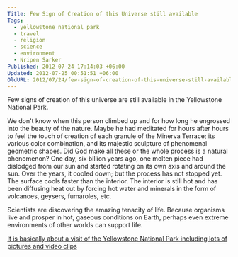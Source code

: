 ```yaml
---
Title: Few Sign of Creation of this Universe still available
Tags:
  - yellowstone national park
  - travel
  - religion
  - science
  - environment
  - Nripen Sarker
Published: 2012-07-24 17:14:03 +06:00
Updated: 2012-07-25 00:51:51 +06:00
OldURL: 2012/07/24/few-sign-of-creation-of-this-universe-still-available/
---
```


Few signs of creation of this universe are still available in the Yellowstone National Park.

We don't know when this person climbed up and for how long he engrossed into the beauty of the nature. Maybe he had meditated for hours after hours to feel the touch of creation of each granule of the Minerva Terrace; its various color combination, and its majestic sculpture of phenomenal geometric shapes. Did God make all these or the whole process is a natural phenomenon? One day, six billion years ago, one molten piece had dislodged from our sun and started rotating on its own axis and around the sun. Over the years, it cooled down; but the process has not stopped yet. The surface cools faster than the interior. The interior is still hot and has been diffusing heat out by forcing hot water and minerals in the form of volcanoes, geysers, fumaroles, etc.       

 
Scientists are discovering the amazing tenacity of life. Because organisms live and prosper in hot, gaseous conditions on Earth, perhaps even extreme environments of other worlds can support life.

<a href="https://nripendra49.wordpress.com/2012/07/20/day-2/">It is basically about a visit of the Yellowstone National Park including lots of pictures and video clips</a>
